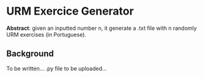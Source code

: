 # URM Exercice Generator
**Abstract**: given an inputted number n, it generate a .txt file with n randomly URM exercises (in Portuguese).  

## Background
To be written...
.py file to be uploaded...
